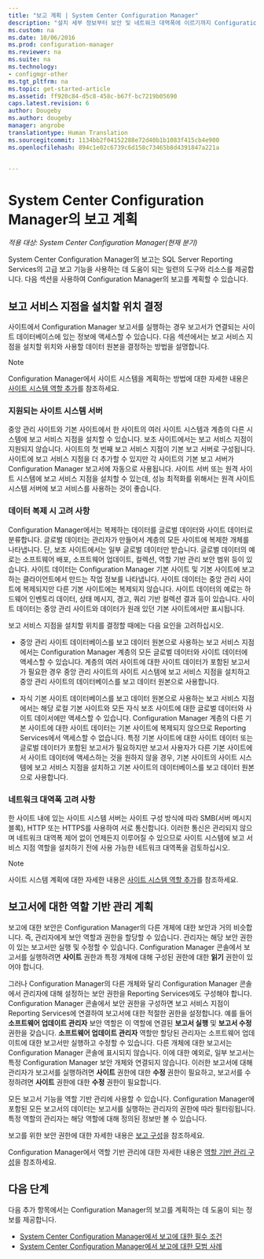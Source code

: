 ```yaml
---
title: "보고 계획 | System Center Configuration Manager"
description: "설치 세부 정보부터 보안 및 네트워크 대역폭에 이르기까지 Configuration Manager의 보고 계획은 중요합니다."
ms.custom: na
ms.date: 10/06/2016
ms.prod: configuration-manager
ms.reviewer: na
ms.suite: na
ms.technology:
- configmgr-other
ms.tgt_pltfrm: na
ms.topic: get-started-article
ms.assetid: ff920c84-d5c8-458c-b67f-bc7219b05690
caps.latest.revision: 6
author: Dougeby
ms.author: dougeby
manager: angrobe
translationtype: Human Translation
ms.sourcegitcommit: 1134bb2f04152288e72d40b1b1083f415cb4e900
ms.openlocfilehash: 894c1e02c6739c6d158c73465b8d4391847a221a


---
```

# <a name="planning-for-reporting-in-system-center-configuration-manager"></a>System Center Configuration Manager의 보고 계획

*적용 대상: System Center Configuration Manager(현재 분기)*

System Center Configuration Manager의 보고는 SQL Server Reporting Services의 고급 보고 기능을 사용하는 데 도움이 되는 일련의 도구와 리소스를 제공합니다. 다음 섹션을 사용하여 Configuration Manager의 보고를 계획할 수 있습니다.  

##  <a name="a-namebkmkinstallreportingservicespointa-determine-where-to-install-the-reporting-services-point"></a><a name="BKMK_InstallReportingServicesPoint"></a> 보고 서비스 지점을 설치할 위치 결정  
 사이트에서 Configuration Manager 보고서를 실행하는 경우 보고서가 연결되는 사이트 데이터베이스에 있는 정보에 액세스할 수 있습니다. 다음 섹션에서는 보고 서비스 지점을 설치할 위치와 사용할 데이터 원본을 결정하는 방법을 설명합니다.  

> [!NOTE]  
>  Configuration Manager에서 사이트 시스템을 계획하는 방법에 대한 자세한 내용은 [사이트 시스템 역할 추가](../deploy/configure/add-site-system-roles.md)를 참조하세요.  

###  <a name="a-namebkmksupportedsiteserversa-supported-site-system-servers"></a><a name="BKMK_SupportedSiteServers"></a> 지원되는 사이트 시스템 서버  
 중앙 관리 사이트와 기본 사이트에서 한 사이트의 여러 사이트 시스템과 계층의 다른 시스템에 보고 서비스 지점을 설치할 수 있습니다. 보조 사이트에서는 보고 서비스 지점이 지원되지 않습니다. 사이트의 첫 번째 보고 서비스 지점이 기본 보고 서버로 구성됩니다. 사이트에 보고 서비스 지점을 더 추가할 수 있지만 각 사이트의 기본 보고 서버가 Configuration Manager 보고서에 자동으로 사용됩니다. 사이트 서버 또는 원격 사이트 시스템에 보고 서비스 지점을 설치할 수 있는데, 성능 최적화를 위해서는 원격 사이트 시스템 서버에 보고 서비스를 사용하는 것이 좋습니다.  

###  <a name="a-namebkmkdatareplicationa-data-replication-considerations"></a><a name="BKMK_DataReplication"></a> 데이터 복제 시 고려 사항  
 Configuration Manager에서는 복제하는 데이터를 글로벌 데이터와 사이트 데이터로 분류합니다. 글로벌 데이터는 관리자가 만들어서 계층의 모든 사이트에 복제한 개체를 나타냅니다. 단, 보조 사이트에서는 일부 글로벌 데이터만 받습니다. 글로벌 데이터의 예로는 소프트웨어 배포, 소프트웨어 업데이트, 컬렉션, 역할 기반 관리 보안 범위 등이 있습니다. 사이트 데이터는 Configuration Manager 기본 사이트 및 기본 사이트에 보고하는 클라이언트에서 만드는 작업 정보를 나타냅니다. 사이트 데이터는 중앙 관리 사이트에 복제되지만 다른 기본 사이트에는 복제되지 않습니다. 사이트 데이터의 예로는 하드웨어 인벤토리 데이터, 상태 메시지, 경고, 쿼리 기반 컬렉션 결과 등이 있습니다. 사이트 데이터는 중앙 관리 사이트와 데이터가 원래 있던 기본 사이트에서만 표시됩니다.  

 보고 서비스 지점을 설치할 위치를 결정할 때에는 다음 요인을 고려하십시오.  

-   중앙 관리 사이트 데이터베이스를 보고 데이터 원본으로 사용하는 보고 서비스 지점에서는 Configuration Manager 계층의 모든 글로벌 데이터와 사이트 데이터에 액세스할 수 있습니다. 계층의 여러 사이트에 대한 사이트 데이터가 포함된 보고서가 필요한 경우 중앙 관리 사이트의 사이트 시스템에 보고 서비스 지점을 설치하고 중앙 관리 사이트의 데이터베이스를 보고 데이터 원본으로 사용합니다.  

-   자식 기본 사이트 데이터베이스를 보고 데이터 원본으로 사용하는 보고 서비스 지점에서는 해당 로컬 기본 사이트와 모든 자식 보조 사이트에 대한 글로벌 데이터와 사이트 데이서에만 액세스할 수 있습니다. Configuration Manager 계층의 다른 기본 사이트에 대한 사이트 데이터는 기본 사이트에 복제되지 않으므로 Reporting Services에서 액세스할 수 없습니다. 특정 기본 사이트에 대한 사이트 데이터 또는 글로벌 데이터가 포함된 보고서가 필요하지만 보고서 사용자가 다른 기본 사이트에서 사이트 데이터에 액세스하는 것을 원하지 않을 경우, 기본 사이트의 사이트 시스템에 보고 서비스 지점을 설치하고 기본 사이트의 데이터베이스를 보고 데이터 원본으로 사용합니다.  

###  <a name="a-namebkmknetworkbandwidtha-network-bandwidth-considerations"></a><a name="BKMK_NetworkBandwidth"></a> 네트워크 대역폭 고려 사항  
 한 사이트 내에 있는 사이트 시스템 서버는 사이트 구성 방식에 따라 SMB(서버 메시지 블록), HTTP 또는 HTTPS를 사용하여 서로 통신합니다. 이러한 통신은 관리되지 않으며 네트워크 대역폭 제어 없이 언제든지 이루어질 수 있으므로 사이트 시스템에 보고 서비스 지점 역할을 설치하기 전에 사용 가능한 네트워크 대역폭을 검토하십시오.  

> [!NOTE]  
>  사이트 시스템 계획에 대한 자세한 내용은 [사이트 시스템 역할 추가](../deploy/configure/add-site-system-roles.md)를 참조하세요.  

##  <a name="a-namebkmkrolebaseadministrationa-planning-for-role-based-administration-for-reports"></a><a name="BKMK_RoleBaseAdministration"></a> 보고서에 대한 역할 기반 관리 계획  
 보고에 대한 보안은 Configuration Manager의 다른 개체에 대한 보안과 거의 비슷합니다. 즉, 관리자에게 보안 역할과 권한을 할당할 수 있습니다. 관리자는 해당 보안 권한이 있는 보고서만 실행 및 수정할 수 있습니다. Configuration Manager 콘솔에서 보고서를 실행하려면 **사이트** 권한과 특정 개체에 대해 구성된 권한에 대한 **읽기** 권한이 있어야 합니다.  

 그러나 Configuration Manager의 다른 개체와 달리 Configuration Manager 콘솔에서 관리자에 대해 설정하는 보안 권한을 Reporting Services에도 구성해야 합니다. Configuration Manager 콘솔에서 보안 권한을 구성하면 보고 서비스 지점이 Reporting Services에 연결하여 보고서에 대한 적절한 권한을 설정합니다. 예를 들어 **소프트웨어 업데이트 관리자** 보안 역할은 이 역할에 연결된 **보고서 실행** 및 **보고서 수정** 권한을 갖습니다. **소프트웨어 업데이트 관리자** 역할만 할당된 관리자는 소프트웨어 업데이트에 대한 보고서만 실행하고 수정할 수 있습니다. 다른 개체에 대한 보고서는 Configuration Manager 콘솔에 표시되지 않습니다. 이에 대한 예외로, 일부 보고서는 특정 Configuration Manager 보안 개체와 연결되지 않습니다. 이러한 보고서에 대해 관리자가 보고서를 실행하려면 **사이트** 권한에 대한 **수정** 권한이 필요하고, 보고서를 수정하려면 **사이트** 권한에 대한 **수정** 권한이 필요합니다.  

 모든 보고서 기능을 역할 기반 관리에 사용할 수 있습니다. Configuration Manager에 포함된 모든 보고서의 데이터는 보고서를 실행하는 관리자의 권한에 따라 필터링됩니다. 특정 역할의 관리자는 해당 역할에 대해 정의된 정보만 볼 수 있습니다.  

 보고를 위한 보안 권한에 대한 자세한 내용은 [보고 구성](configuring-reporting.md)을 참조하세요.  

 Configuration Manager에서 역할 기반 관리에 대한 자세한 내용은 [역할 기반 관리 구성](../deploy/configure/configure-role-based-administration.md)을 참조하세요.  

## <a name="next-steps"></a>다음 단계  
 다음 추가 항목에서는 Configuration Manager의 보고를 계획하는 데 도움이 되는 정보를 제공합니다.  

-   [System Center Configuration Manager에서 보고에 대한 필수 조건](../../../core/servers/manage/prerequisites-for-reporting.md)  
-   [System Center Configuration Manager에서 보고에 대한 모범 사례](../../../core/servers/manage/best-practices-for-reporting.md)  



<!--HONumber=Nov16_HO1-->


